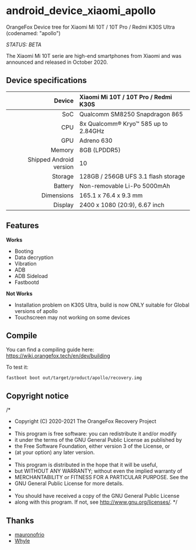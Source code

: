 # android_device_xiaomi_apollo
OrangeFox Device tree for Xiaomi Mi 10T / 10T Pro / Redmi K30S Ultra (codenamed: "apollo")

*STATUS: BETA*

The Xiaomi Mi 10T serie are high-end smartphones from Xiaomi and was announced and released in October 2020.


## Device specifications

| Device       | Xiaomi Mi 10T / 10T Pro / Redmi K30S        |
| -----------: | :------------------------------------------ |
| SoC          | Qualcomm SM8250 Snapdragon 865              |
| CPU          | 8x Qualcomm® Kryo™ 585 up to 2.84GHz        |
| GPU          | Adreno 630                                  |
| Memory       | 8GB (LPDDR5)                                |
| Shipped Android version | 10                               |
| Storage      | 128GB / 256GB UFS 3.1 flash storage         |
| Battery      | Non-removable Li-Po 5000mAh                 |
| Dimensions   | 165.1 x 76.4 x 9.3 mm                       |
| Display      | 2400 x 1080 (20:9), 6.67 inch               |

## Features

**Works**

- Booting
- Data decryption
- Vibration
- ADB
- ADB Sideload
- Fastbootd

**Not Works**
- Installation problem on K30S Ultra, build is now ONLY suitable for Global versions of apollo
- Touchscreen may not working on some devices

## Compile
 You can find a compiling guide here:
 https://wiki.orangefox.tech/en/dev/building

To test it:

```
fastboot boot out/target/product/apollo/recovery.img
```

## Copyright notice

/*
 *  Copyright (C) 2020-2021 The OrangeFox Recovery Project
 *
 * This program is free software: you can redistribute it and/or modify
 * it under the terms of the GNU General Public License as published by
 * the Free Software Foundation, either version 3 of the License, or
 * (at your option) any later version.
 *
 * This program is distributed in the hope that it will be useful,
 * but WITHOUT ANY WARRANTY; without even the implied warranty of
 * MERCHANTABILITY or FITNESS FOR A PARTICULAR PURPOSE.  See the
 * GNU General Public License for more details.
 *
 * You should have received a copy of the GNU General Public License
 * along with this program.  If not, see <http://www.gnu.org/licenses/>.
 */


## Thanks
- [mauronofrio](https://github.com/mauronofrio)
- [Whyle](https://github.com/Whyle)
